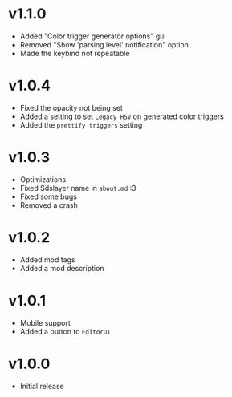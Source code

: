 # v1.1.0

- Added "Color trigger generator options" gui
- Removed "Show 'parsing level' notification" option
- Made the keybind not repeatable

# v1.0.4

- Fixed the opacity not being set
- Added a setting to set `Legacy HSV` on generated color triggers
- Added the `prettify triggers` setting

# v1.0.3

- Optimizations
- Fixed Sdslayer name in `about.md` :3
- Fixed some bugs
- Removed a crash

# v1.0.2

- Added mod tags
- Added a mod description

# v1.0.1

- Mobile support
- Added a button to `EditorUI`

# v1.0.0

- Initial release
